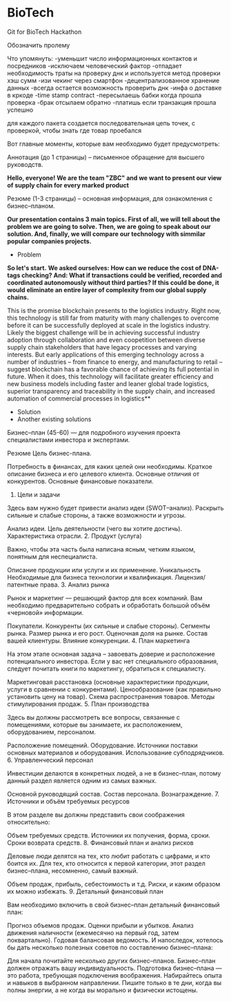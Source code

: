 # BioTech
Git for BioTech Hackathon

Обозначить пролему

Что упомянуть:
-уменьшит число информационных контактов и посредников
-исключаем человеческий фактор
-отпадает необходимость траты на проверку днк и используется метод проверки хэш сумм
-изи чекинг через смартфон
-децентрализованное хранение данных
-всегда остается возможность проверить днк
-инфа о доставке в кркоде
-time stamp contract
-пересылаешь бабки когда прошла проверка
-брак отсылаем обратно
-платишь если транзакция прошла успешно

для каждого пакета создается последовательная цепь точек, с проверкой, чтобы знать где товар проебался

Вот главные моменты, которые вам необходимо будет предусмотреть:

Аннотация (до 1 страницы) – письменное обращение для высшего руководств.

**Hello, everyone! We are the team "ZBC" and we want to present our view of supply chain for every marked product** 

Резюме (1-3 страницы) – основная информация, для ознакомления с бизнес–планом.

**Our presentation contains 3 main topics. First of all, we will tell about the problem we are going to solve. Then, we are going to speak about our solution. And, finally, we will compare our technology with simmilar popular companies projects.**
 
- Problem

**So let's start.** 
**We asked ourselves: How can we reduce the cost of DNA-tags checking? And: What if transactions could be verified, recorded and coordinated autonomously without third parties? If this could be done, it would eliminate an entire layer of complexity from our global supply chains.**


This is the promise blockchain presents to the logistics
industry. Right now, this technology is still far from
maturity with many challenges to overcome before
it can be successfully deployed at scale in the logistics
industry. Likely the biggest challenge will be in achieving
successful industry adoption through collaboration
and even coopetition between diverse supply chain
stakeholders that have legacy processes and varying
interests.
But early applications of this emerging technology across
a number of industries – from finance to energy, and
manufacturing to retail – suggest blockchain has a
favorable chance of achieving its full potential in future.
When it does, this technology will facilitate greater
efficiency and new business models including faster and
leaner global trade logistics, superior transparency and
traceability in the supply chain, and increased automation
of commercial processes in logistics**
- Solution
- Another existing solutions

Бизнес–план (45-60)  — для подробного изучения проекта специалистами инвестора и экспертами.

Резюме
Цель бизнес-плана.



Потребность в финансах, для каких целей они необходимы.
Краткое описание бизнеса и его целевого клиента.
Основные отличия от конкурентов.
Основные финансовые показатели.

1. Цели и задачи

Здесь вам нужно будет привести анализ идеи (SWOT–анализ). Раскрыть сильные и слабые стороны, а также возможности и угрозы.

Анализ идеи.
Цель деятельности (чего вы хотите достичь).
Характеристика отрасли.
2. Продукт (услуга)

Важно, чтобы эта часть была написана ясным, четким языком, понятным для неспециалиста.

Описание продукции или услуги и их применение.
Уникальность
Необходимые для бизнеса технологии и квалификация.
Лицензия/патентные права.
3. Анализ рынка

Рынок и маркетинг —  решающий фактор для всех компаний. Вам необходимо предварительно собрать и  обработать большой объём «черновой» информации.

Покупатели.
Конкуренты (их сильные и слабые стороны).
Сегменты рынка.
Размер рынка и его рост.
Оценочная доля на рынке.
Состав вашей клиентуры.
Влияние конкуренции.
4. План маркетинга

На этом этапе основная задача – завоевать доверие и расположение потенциального инвестора. Если у вас нет специального образования, следует почитать книги по маркетингу, обратиться к специалисту.

Маркетинговая расстановка (основные характеристики продукции, услуги в сравнении с конкурентами).
Ценообразование (как правильно установить цену на товар).
Схема распространения товаров.
Методы стимулирования продаж.
5. План производства

Здесь вы должны рассмотреть все вопросы, связанные с помещениями, которые вы занимаете, их расположением, оборудованием, персоналом.

Расположение помещений.
Оборудование.
Источники поставки основных материалов и оборудования.
Использование субподрядчиков.
6. Управленческий персонал

Инвестиции делаются в конкретных людей, а не в бизнес–план, потому данный раздел является одним из самых важных.

Основной руководящий состав.
Состав персонала.
Вознаграждение.
7. Источники и объём требуемых ресурсов

В этом разделе вы должны представить свои соображения относительно:

Объем требуемых средств.
Источники их получения, форма, сроки.
Сроки возврата средств.
8. Финансовый план и анализ рисков

Деловые люди делятся на тех, кто любит работать с цифрами, и кто боится их. Для тех, кто относится к первой категории, этот раздел бизнес–плана, несомненно, самый важный.

Объем продаж, прибыль, себестоимость и т.д.
Риски, и каким образом их можно избежать.
9. Детальный финансовый план

Вам необходимо включить в свой бизнес–план детальный финансовый план:

Прогноз объемов продаж.
Оценки прибыли и убытков.
Анализ движения наличности (ежемесячно на первый год, затем поквартально).
Годовая балансовая ведомость.
И напоследок, хотелось бы дать несколько полезных советов по составлению бизнес–плана:

Для начала почитайте несколько других бизнес–планов.
Бизнес–план должен отражать вашу индивидуальность.
Подготовка бизнес–плана  — это работа, требующая подключения воображения.
Набирайтесь опыта и навыков в выбранном направлении.
Пишите только в те дни, когда вы полны энергии, а не когда вы морально и физически истощены.
